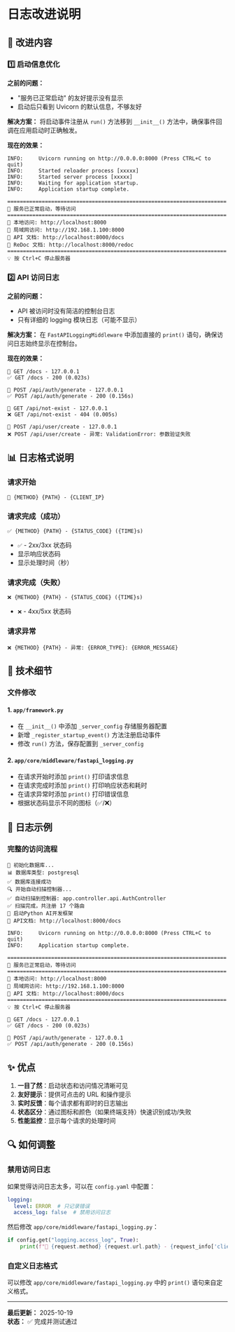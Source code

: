 # 日志改进说明

## 🎯 改进内容

### 1️⃣ 启动信息优化

**之前的问题：**
- "服务已正常启动" 的友好提示没有显示
- 启动后只看到 Uvicorn 的默认信息，不够友好

**解决方案：**
将启动事件注册从 `run()` 方法移到 `__init__()` 方法中，确保事件回调在应用启动时正确触发。

**现在的效果：**
```
INFO:     Uvicorn running on http://0.0.0.0:8000 (Press CTRL+C to quit)
INFO:     Started reloader process [xxxxx]
INFO:     Started server process [xxxxx]
INFO:     Waiting for application startup.
INFO:     Application startup complete.

======================================================================
🎉 服务已正常启动，等待访问
======================================================================
📡 本地访问: http://localhost:8000
📡 局域网访问: http://192.168.1.100:8000
📖 API 文档: http://localhost:8000/docs
📖 ReDoc 文档: http://localhost:8000/redoc
======================================================================
💡 按 Ctrl+C 停止服务器
```

### 2️⃣ API 访问日志

**之前的问题：**
- API 被访问时没有简洁的控制台日志
- 只有详细的 logging 模块日志（可能不显示）

**解决方案：**
在 `FastAPILoggingMiddleware` 中添加直接的 `print()` 语句，确保访问日志始终显示在控制台。

**现在的效果：**
```
📝 GET /docs - 127.0.0.1
✅ GET /docs - 200 (0.023s)

📝 POST /api/auth/generate - 127.0.0.1
✅ POST /api/auth/generate - 200 (0.156s)

📝 GET /api/not-exist - 127.0.0.1
❌ GET /api/not-exist - 404 (0.005s)

📝 POST /api/user/create - 127.0.0.1
❌ POST /api/user/create - 异常: ValidationError: 参数验证失败
```

## 📊 日志格式说明

### 请求开始
```
📝 {METHOD} {PATH} - {CLIENT_IP}
```

### 请求完成（成功）
```
✅ {METHOD} {PATH} - {STATUS_CODE} ({TIME}s)
```
- `✅` - 2xx/3xx 状态码
- 显示响应状态码
- 显示处理时间（秒）

### 请求完成（失败）
```
❌ {METHOD} {PATH} - {STATUS_CODE} ({TIME}s)
```
- `❌` - 4xx/5xx 状态码

### 请求异常
```
❌ {METHOD} {PATH} - 异常: {ERROR_TYPE}: {ERROR_MESSAGE}
```

## 🔧 技术细节

### 文件修改

#### 1. `app/framework.py`
- 在 `__init__()` 中添加 `_server_config` 存储服务器配置
- 新增 `_register_startup_event()` 方法注册启动事件
- 修改 `run()` 方法，保存配置到 `_server_config`

#### 2. `app/core/middleware/fastapi_logging.py`
- 在请求开始时添加 `print()` 打印请求信息
- 在请求完成时添加 `print()` 打印响应状态和耗时
- 在请求异常时添加 `print()` 打印错误信息
- 根据状态码显示不同的图标（✅/❌）

## 🎨 日志示例

### 完整的访问流程
```
🔧 初始化数据库...
📊 数据库类型: postgresql
✅ 数据库连接成功
🔍 开始自动扫描控制器...
✅ 自动扫描到控制器: app.controller.api.AuthController
✅ 扫描完成，共注册 17 个路由
🚀 启动Python AI开发框架 
📖 API文档: http://localhost:8000/docs

INFO:     Uvicorn running on http://0.0.0.0:8000 (Press CTRL+C to quit)
INFO:     Application startup complete.

======================================================================
🎉 服务已正常启动，等待访问
======================================================================
📡 本地访问: http://localhost:8000
📡 局域网访问: http://192.168.1.100:8000
📖 API 文档: http://localhost:8000/docs
======================================================================
💡 按 Ctrl+C 停止服务器

📝 GET /docs - 127.0.0.1
✅ GET /docs - 200 (0.023s)

📝 POST /api/auth/generate - 127.0.0.1
✅ POST /api/auth/generate - 200 (0.156s)
```

## ✨ 优点

1. **一目了然**：启动状态和访问情况清晰可见
2. **友好提示**：提供可点击的 URL 和操作提示
3. **实时反馈**：每个请求都有即时的日志输出
4. **状态区分**：通过图标和颜色（如果终端支持）快速识别成功/失败
5. **性能监控**：显示每个请求的处理时间

## 🔍 如何调整

### 禁用访问日志
如果觉得访问日志太多，可以在 `config.yaml` 中配置：

```yaml
logging:
  level: ERROR  # 只记录错误
  access_log: false  # 禁用访问日志
```

然后修改 `app/core/middleware/fastapi_logging.py`：
```python
if config.get("logging.access_log", True):
    print(f"📝 {request.method} {request.url.path} - {request_info['client_ip']}")
```

### 自定义日志格式
可以修改 `app/core/middleware/fastapi_logging.py` 中的 `print()` 语句来自定义格式。

---

**最后更新：** 2025-10-19  
**状态：** ✅ 完成并测试通过

